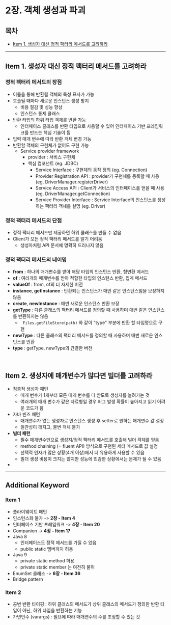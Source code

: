 # 2장. 객체 생성과 파괴

## 목차

- [Item 1. 생성자 대신 정적 팩터리 메서드를 고려하라](#Item-1-생성자-대신-정적-팩터리-메서드를-고려하라)

---

## Item 1. 생성자 대신 정적 팩터리 메서드를 고려하라

### 정적 팩터리 메서드의 장점

* 이름을 통해 반환될 객체의 특성 묘사가 가능
* 호출될 때마다 새로운 인스턴스 생성 방지
  * 비용 절감 및 성능 향상 
  * 인스턴스 통제 클래스
* 반환 타입의 하위 타입 객체를 반환 가능
  * 인터페이스 클래스를 반환 타입으로 사용할 수 있어 인터페이스 기반 프레임워크를 만드는 핵심 기술이 됨
* 입력 매개 변수에 따라 반환 객체 변경 가능
* 반환할 객체의 구현체가 없어도 구현 가능
  * Service provider framework
    * provider : 서비스 구현체
    * 핵심 컴포넌트 (eg. JDBC)
      * Service Interface : 구현체의 동작 정의 (eg. Connection)
      * Provider Registration API : provider가 구현체를 등록할 때 사용 (eg. DriverManager.registerDriver)
      * Service Access API : Client가 서비스의 인터페이스를 얻을 때 사용 (eg. DriverManager.getConnection)
      * Service Provider Interface : Service Interface의 인스턴스를 생성하는 팩터리 객체를 설명 (eg. Driver)

### 정적 팩터리 메서드의 단점

* 정적 팩터리 메서드만 제공하면 하위 클래스를 만들 수 없음
* Client가 모든 정적 팩터리 메서드를 알기 어려움
  * 생성자처럼 API 문서에 명확히 드러나지 않음

### 정적 팩터리 메서드의 네이밍

* **from** : 하나의 매개변수를 받아 해당 타입의 인스턴스 반환, 형변환 메서드
* **of** : 여러개의 매개변수를 받아 적합한 타입의 인스턴스 반환, 집계 메서드
* **valueOf** : from, of의 더 자세한 버전
* **instance**, **getInstance** : 반환되는 인스턴스가 매번 같은 인스턴스임을 보장하지 않음
* **create**, **newInstance** : 매번 새로운 인스턴스 반환 보장
* **getType** : 다른 클래스의 팩터리 메서드를 정의할 때 사용하며 매번 같은 인스턴스를 반환하지는 않음
  * ` Files.getFileStore(path)` 와 같이 "type" 부분에 반환 할 타입명으로 구현
* **newType** : 다른 클래스의 팩터리 메서드를 정의할 때 사용하며 매번 새로운 인스턴스를 반환
* **type** : getType, newType의 간결한 버전

<br>

## Item 2. 생성자에 매개변수가 많다면 빌더를 고려하라

* 점층적 생성자 패턴
  * 매개 변수가 1개부터 모든 매개 변수를 다 받도록 생성자를 늘려가는 것
  * 여러개의 매개 변수가 같은 자료형일 경우 버그 발생 확률이 높아지고 읽기 어려운 코드가 됨
* 자바 빈즈 패턴
  * 매개변수가 없는 생성자로 인스턴스 생성 후 setter로 원하는 매개변수 값 설정
  * 일관성이 깨지고, 불변 객체 불가
* **빌더 패턴**
  * 필수 매개변수만으로 생성지/정적 팩터리 메서드를 호출해 빌더 객체를 얻음
  * method chaining (= fluent API) 방식으로 구현된 세터 메서드로 값 설정
  * 선택적 인자가 많은 상황(4개 이상)에서 더 유용하게 사용할 수 있음
  * 빌더 생성 비용이 크지는 않지만 성능에 민감한 상황에서는 문제가 될 수 있음
* 



---

## Additional Keyword

### Item 1

* 플라이웨이트 패턴
* 인스턴스화 불가 -> **2장 - Item 4**
* 인터페이스 기반 프레임워크 -> **4장 - Item 20**
* Companion -> **4장 - Item 17**
* Java 8
  * 인터페이스도 정적 메서드를 가질 수 있음
  * public static 멤버까지 허용
* Java 9
  * private static method 허용
  * private static member 는 여전히 불허
* EnumSet 클래스 -> **6장 - Item 36**
* Bridge pattern

### Item 2

* 공변 반환 타이핑 : 하위 클래스의 메서드가 상위 클래스의 메서드가 정의한 반환 타입이 아닌, 하위 타입을 반환하는 기능
* 가변인수 (varargs) : 필요에 따라 매개변수의 수를 조정할 수 있는 것

